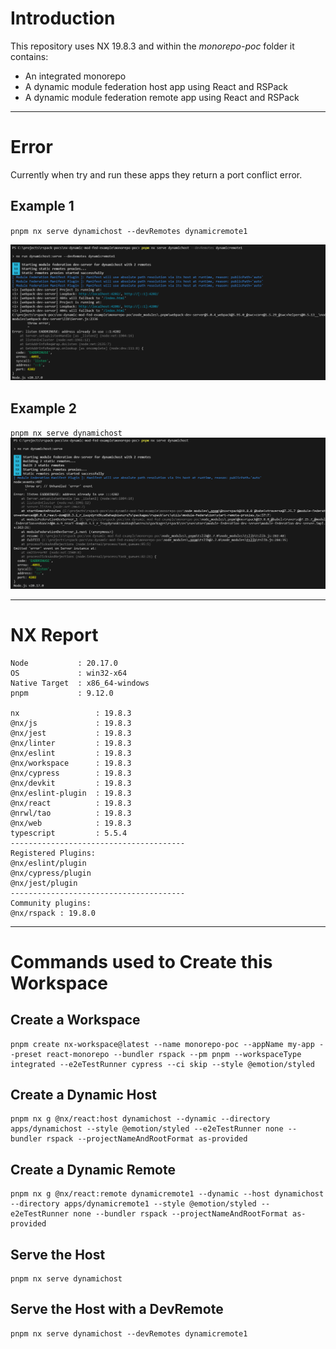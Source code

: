 # Introduction

This repository uses NX 19.8.3 and within the _monorepo-poc_ folder it contains:

- An integrated monorepo
- A dynamic module federation host app using React and RSPack
- A dynamic module federation remote app using React and RSPack

---

# Error

Currently when try and run these apps they return a port conflict error.

## Example 1

`pnpm nx serve dynamichost --devRemotes dynamicremote1`

![alt text](./monorepo-poc/assets/error1.png)

## Example 2

`pnpm nx serve dynamichost`
![alt text](./monorepo-poc/assets/error2.png)

---

# NX Report

```
Node           : 20.17.0
OS             : win32-x64
Native Target  : x86_64-windows
pnpm           : 9.12.0

nx                 : 19.8.3
@nx/js             : 19.8.3
@nx/jest           : 19.8.3
@nx/linter         : 19.8.3
@nx/eslint         : 19.8.3
@nx/workspace      : 19.8.3
@nx/cypress        : 19.8.3
@nx/devkit         : 19.8.3
@nx/eslint-plugin  : 19.8.3
@nx/react          : 19.8.3
@nrwl/tao          : 19.8.3
@nx/web            : 19.8.3
typescript         : 5.5.4
---------------------------------------
Registered Plugins:
@nx/eslint/plugin
@nx/cypress/plugin
@nx/jest/plugin
---------------------------------------
Community plugins:
@nx/rspack : 19.8.0
```

---

# Commands used to Create this Workspace

## Create a Workspace

```
pnpm create nx-workspace@latest --name monorepo-poc --appName my-app --preset react-monorepo --bundler rspack --pm pnpm --workspaceType integrated --e2eTestRunner cypress --ci skip --style @emotion/styled
```

## Create a Dynamic Host

```
pnpm nx g @nx/react:host dynamichost --dynamic --directory apps/dynamichost --style @emotion/styled --e2eTestRunner none --bundler rspack --projectNameAndRootFormat as-provided
```

## Create a Dynamic Remote

```
pnpm nx g @nx/react:remote dynamicremote1 --dynamic --host dynamichost --directory apps/dynamicremote1 --style @emotion/styled --e2eTestRunner none --bundler rspack --projectNameAndRootFormat as-provided
```

## Serve the Host

```
pnpm nx serve dynamichost
```

## Serve the Host with a DevRemote

```
pnpm nx serve dynamichost --devRemotes dynamicremote1
```
